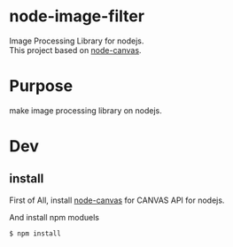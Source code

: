 # node-image-filter
Image Processing Library for nodejs.  
This project based on [node-canvas](https://github.com/Automattic/node-canvas).

# Purpose
make image processing library on nodejs.

# Dev

## install
First of All, install [node-canvas](https://github.com/Automattic/node-canvas) for CANVAS API for nodejs.

And install npm moduels
```
$ npm install
```
